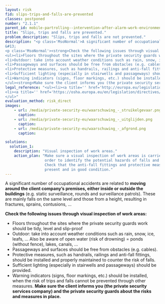 ```yaml
---
layout: risk
fid: slips-trips-and-falls-are-prevented
classes: postponed
number: "2.1.1"
parent_id: mobile-partrolling--intervention-after-alarm-work-environment-site-related
title: "Slips, trips and falls are prevented."
problem_description: "Slips, trips and falls are not prevented."
description: "<p class='MsoNormal'>A significant number of occupational accidents are related to <strong>moving around the client company’s premises, either inside or outside the buildings</strong> (e.g. static surveillance, rounds and surveillance patrols). These are mainly falls on the same level and those from a height, resulting in fractures, sprains, contusions, ... </p>&#13;
&#13;
<p class='MsoNormal'><strong>Check the following issues through visual inspection of work areas:</strong></p>&#13;
<ul><li>Floors throughout the sites where the private security guards work should be tidy, level and slip-proof</li>&#13;
<li>Outdoor: take into account weather conditions such as rain, snow, ice, leafs, ... Also be aware of open water (risk of drowning) = ponds (without fence), lakes, canals, ...</li>&#13;
<li>Passageways and surfaces should be free from obstacles (e.g. cables). </li>&#13;
<li>Protective measures, such as handrails, railings and anti-fall fittings, should be installed and properly maintained to counter the risk of falls.</li>&#13;
<li>Sufficient lighting (especially in stairwells and passageways) should be provided.</li>&#13;
<li>Warning indicators (signs, floor markings, etc.) should be installed, when the risk of trips and falls cannot be prevented through other measures.</li>&#13;
</ul><strong>Make sure the client informs you (the private security services company) and the private security guards about the risks and measures in place.</strong>"
legal_reference: "<ul><li><a title='' href='http://europa.eu/legislation_summaries/employment_and_social_policy/health_hygiene_safety_at_work/c11113_en.htm' rel='nofollow' target='_blank'>89/391/CEE Implementing measures to improve the health and safety of workers (framework directive).</a></li>&#13;
<li><a title='' href='https://osha.europa.eu/en/legislation/directives/workplaces-equipment-signs-personal-protective-equipment/osh-directives/2' rel='nofollow' target='_blank'>89/654/EEC Directive on the minimum safety and health requirements for the workplace</a>.</li>&#13;
</ul>"
evaluation_method: risk_direct
images:
    - url: /media/private-security-eu/waarschuwing_-_struikelgevaar.png
      caption: 
    - url: /media/private-security-eu/waarschuwing_-_uitglijden.png
      caption: 
    - url: /media/private-security-eu/waarschuwing_-_afgrond.png
      caption: 

solutions:
  solution_1:
    description: "Visual inspection of work areas."
    action_plan: "Make sure a visual inspection of work areas is carried out in
                  order to identify the potential hazards of falls and slips.
                  Check that the anti-fall fittings and protective measures are
                  present and in good condition."
---
```

A significant number of occupational accidents are related to **moving around
the client company’s premises, either inside or outside the buildings** (e.g.
static surveillance, rounds and surveillance patrols). These are mainly falls
on the same level and those from a height, resulting in fractures, sprains,
contusions, ...

**Check the following issues through visual inspection of work areas:**

  * Floors throughout the sites where the private security guards work should be tidy, level and slip-proof
  * Outdoor: take into account weather conditions such as rain, snow, ice, leafs, ... Also be aware of open water (risk of drowning) = ponds (without fence), lakes, canals, ...
  * Passageways and surfaces should be free from obstacles (e.g. cables). 
  * Protective measures, such as handrails, railings and anti-fall fittings, should be installed and properly maintained to counter the risk of falls.
  * Sufficient lighting (especially in stairwells and passageways) should be provided.
  * Warning indicators (signs, floor markings, etc.) should be installed, when the risk of trips and falls cannot be prevented through other measures.
**Make sure the client informs you (the private security services company) and the private security guards about the risks and measures in place.**


